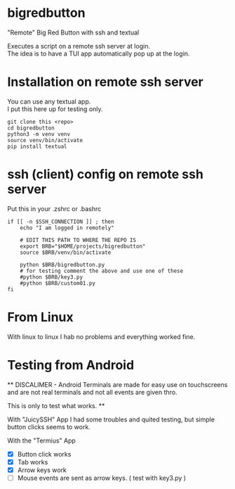 # bigredbutton

"Remote" Big Red Button with ssh and textual

Executes a script on a remote ssh server at login.  
The idea is to have a TUI app automatically pop up at the login.


# Installation on remote ssh server

You can use any textual app.  
I put this here up for testing only.  

```
git clone this <repo>
cd bigredbutton
python3 -m venv venv
source venv/bin/activate
pip install textual
```

# ssh (client) config on remote ssh server

Put this in your .zshrc or .bashrc
```
if [[ -n $SSH_CONNECTION ]] ; then
    echo "I am logged in remotely"
    
    # EDIT THIS PATH TO WHERE THE REPO IS
    export BRB="$HOME/projects/bigredbutton"
    source $BRB/venv/bin/activate
    
    python $BRB/bigredbutton.py
    # for testing comment the above and use one of these
    #python $BRB/key3.py
    #python $BRB/custom01.py
fi
```

# From Linux

With linux to linux I hab no problems and everything worked fine.

# Testing from Android

** DISCALIMER - Android Terminals are made for easy use on touchscreens and are not real terminals and not all events are given thro.

This is only to test what works. **

With "JuicySSH" App I had some troubles and quited testing, but simple button clicks seems to work.

With the "Termius" App
- [x] Button click works
- [x] Tab works
- [x] Arrow keys work
- [ ] Mouse events are sent as arrow keys. ( test with key3.py )
